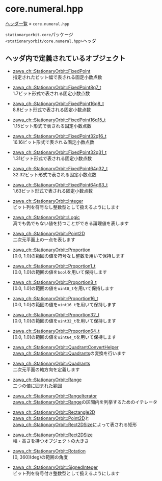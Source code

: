 # core.numeral.hpp

[ヘッダ一覧](../index.md) » `core.numeral.hpp`

`stationaryorbit.core`パッケージ  
`<stationaryorbit/core.numeral.hpp>`ヘッダ  

## ヘッダ内で定義されているオブジェクト

- [zawa_ch::StationaryOrbit::FixedPoint](../../objects/core/fixedpoint.md)  
    指定されたビット幅で表される固定小数点数

- [zawa_ch::StationaryOrbit::FixedPoint8q7_t](../../objects/core/fixedpoint.md)  
    1.7ビット形式で表される固定小数点数

- [zawa_ch::StationaryOrbit::FixedPoint16q8_t](../../objects/core/fixedpoint.md)  
    8.8ビット形式で表される固定小数点数

- [zawa_ch::StationaryOrbit::FixedPoint16q15_t](../../objects/core/fixedpoint.md)  
    1.15ビット形式で表される固定小数点数

- [zawa_ch::StationaryOrbit::FixedPoint32q16_t](../../objects/core/fixedpoint.md)  
    16.16ビット形式で表される固定小数点数

- [zawa_ch::StationaryOrbit::FixedPoint32q31_t](../../objects/core/fixedpoint.md)  
    1.31ビット形式で表される固定小数点数

- [zawa_ch::StationaryOrbit::FixedPoint64q32_t](../../objects/core/fixedpoint.md)  
    32.32ビット形式で表される固定小数点数

- [zawa_ch::StationaryOrbit::FixedPoint64q63_t](../../objects/core/fixedpoint.md)  
    1.63ビット形式で表される固定小数点数

- [zawa_ch::StationaryOrbit::Integer](../../objects/core/integer.md)  
    ビット列を符号なし整数型として扱えるようにします

- [zawa_ch::StationaryOrbit::Logic](../../objects/core/logic.md)  
    真でも偽でもない値を持つことができる論理値を表します

- [zawa_ch::StationaryOrbit::Point2D](../../objects/core/point2d.md)  
    二次元平面上の一点を表します

- [zawa_ch::StationaryOrbit::Proportion](../../objects/core/proportion.md)  
    \[0.0, 1.0\]の範囲の値を符号なし整数を用いて保持します

- [zawa_ch::StationaryOrbit::Proportion1_t](../../objects/core/proportion.md)  
    \[0.0, 1.0\]の範囲の値を`bool`を用いて保持します

- [zawa_ch::StationaryOrbit::Proportion8_t](../../objects/core/proportion.md)  
    \[0.0, 1.0\]の範囲の値を`uint8_t`を用いて保持します

- [zawa_ch::StationaryOrbit::Proportion16_t](../../objects/core/proportion.md)  
    \[0.0, 1.0\]の範囲の値を`uint16_t`を用いて保持します

- [zawa_ch::StationaryOrbit::Proportion32_t](../../objects/core/proportion.md)  
    \[0.0, 1.0\]の範囲の値を`uint32_t`を用いて保持します

- [zawa_ch::StationaryOrbit::Proportion64_t](../../objects/core/proportion.md)  
    \[0.0, 1.0\]の範囲の値を`uint64_t`を用いて保持します

- [zawa_ch::StationaryOrbit::QuadrantConvertHelper](../../objects/core/quadrantconverthelper.md)  
    [zawa_ch::StationaryOrbit::Quadrants](../../objects/core/quadrants.md)の変換を行います

- [zawa_ch::StationaryOrbit::Quadrants](../../objects/core/quadrants.md)  
    二次元平面の軸方向を定義します

- [zawa_ch::StationaryOrbit::Range](../../objects/core/range.md)  
    二つの値に囲まれた範囲

- [zawa_ch::StationaryOrbit::RangeIterator](../../objects/core/rangeiterator.md)  
    [zawa_ch::StationaryOrbit::Range](../../objects/core/range.md)の区間内を列挙するためのイテレータ

- [zawa_ch::StationaryOrbit::Rectangle2D](../../objects/core/rectangle2d.md)  
    [zawa_ch::StationaryOrbit::Point2D](../../objects/core/point2d.md)と[zawa_ch::StationaryOrbit::Rect2DSize](../../objects/core/rect2dsize.md)によって表される矩形

- [zawa_ch::StationaryOrbit::Rect2DSize](../../objects/core/rect2dsize.md)  
    幅・高さを持つオブジェクトの大きさ

- [zawa_ch::StationaryOrbit::Rotation](../../objects/core/rotation.md)  
    \[0, 360\]\(deg\)の範囲の角度

- [zawa_ch::StationaryOrbit::SignedInteger](../../objects/core/signedinteger.md)  
    ビット列を符号付き整数型として扱えるようにします
